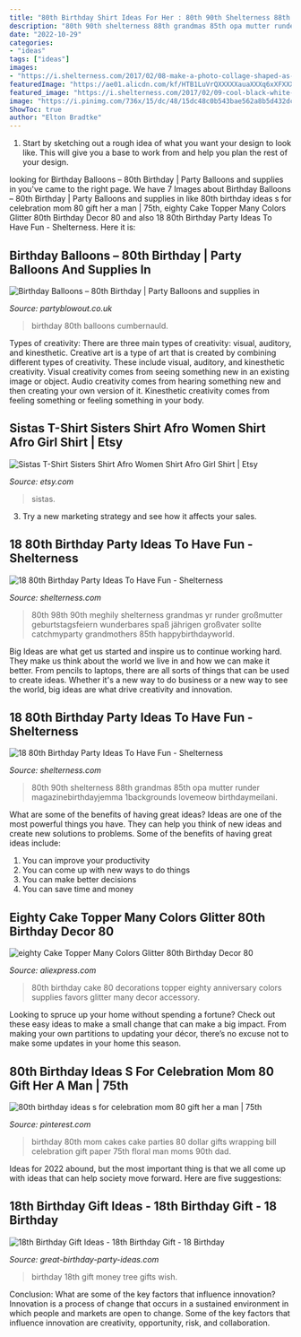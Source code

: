 ```yaml
---
title: "80th Birthday Shirt Ideas For Her : 80th 90th Shelterness 88th Grandmas 85th Opa Mutter Runder Magazinebirthdayjemma 1backgrounds Lovemeow Birthdaymeilani"
description: "80th 90th shelterness 88th grandmas 85th opa mutter runder magazinebirthdayjemma 1backgrounds lovemeow birthdaymeilani"
date: "2022-10-29"
categories:
- "ideas"
tags: ["ideas"]
images:
- "https://i.shelterness.com/2017/02/08-make-a-photo-collage-shaped-as-80.jpg"
featuredImage: "https://ae01.alicdn.com/kf/HTB1LuVrQXXXXXauaXXXq6xXFXXXV/eighty-Cake-Topper-Many-Colors-Glitter-80th-Birthday-Decor-80-Anniversary-Party-Favors-Decorations-Supplies-Cake.jpg"
featured_image: "https://i.shelterness.com/2017/02/09-cool-black-white-and-yellow-chevron-dessert-table-decor.jpg"
image: "https://i.pinimg.com/736x/15/dc/48/15dc48c0b543bae562a8b5d432dcf77f.jpg"
ShowToc: true
author: "Elton Bradtke"
---
```



1. Start by sketching out a rough idea of what you want your design to look like. This will give you a base to work from and help you plan the rest of your design.

	

		
looking for Birthday Balloons – 80th Birthday | Party Balloons and supplies in you've came to the right page. We have 7 Images about Birthday Balloons – 80th Birthday | Party Balloons and supplies in like 80th birthday ideas s for celebration mom 80 gift her a man | 75th, eighty Cake Topper Many Colors Glitter 80th Birthday Decor 80 and also 18 80th Birthday Party Ideas To Have Fun - Shelterness. Here it is:
		
    
## Birthday Balloons – 80th Birthday | Party Balloons And Supplies In

<img loading=lazy src="http://www.partyblowout.co.uk/wp-content/gallery/80th-birthday-1/2016-06-11-17.52.57-1.jpg" onerror="this.onerror=null;this.src='https://tse3.mm.bing.net/th?id=OIP.2XH-E9yEJnJ4DpYh7koEaAAAAA&amp;pid=15.1';" alt="Birthday Balloons – 80th Birthday | Party Balloons and supplies in">

_Source: partyblowout.co.uk_

>birthday 80th balloons cumbernauld. 

	

Types of creativity: There are three main types of creativity: visual, auditory, and kinesthetic.
Creative art is a type of art that is created by combining different types of creativity. These include visual, auditory, and kinesthetic creativity. Visual creativity comes from seeing something new in an existing image or object. Audio creativity comes from hearing something new and then creating your own version of it. Kinesthetic creativity comes from feeling something or feeling something in your body.

    
## Sistas T-Shirt Sisters Shirt Afro Women Shirt Afro Girl Shirt | Etsy

<img loading=lazy src="https://i.etsystatic.com/26054411/r/il/670e14/3074406724/il_fullxfull.3074406724_lisl.jpg" onerror="this.onerror=null;this.src='https://tse1.mm.bing.net/th?id=OIP.nOVZi3p26GlC-zBzzpPbfAHaE8&amp;pid=15.1';" alt="Sistas T-Shirt Sisters Shirt Afro Women Shirt Afro Girl Shirt | Etsy">

_Source: etsy.com_

>sistas. 

	

3. Try a new marketing strategy and see how it affects your sales.

    
## 18 80th Birthday Party Ideas To Have Fun - Shelterness

<img loading=lazy src="https://i.shelterness.com/2017/02/09-cool-black-white-and-yellow-chevron-dessert-table-decor.jpg" onerror="this.onerror=null;this.src='https://tse2.mm.bing.net/th?id=OIP.vEmuYWyD1HisxW1NwGdofQHaFu&amp;pid=15.1';" alt="18 80th Birthday Party Ideas To Have Fun - Shelterness">

_Source: shelterness.com_

>80th 98th 90th meghily shelterness grandmas yr runder großmutter geburtstagsfeiern wunderbares spaß jährigen großvater sollte catchmyparty grandmothers 85th happybirthdayworld. 

	

Big Ideas are what get us started and inspire us to continue working hard. They make us think about the world we live in and how we can make it better. From pencils to laptops, there are all sorts of things that can be used to create ideas. Whether it's a new way to do business or a new way to see the world, big ideas are what drive creativity and innovation.

    
## 18 80th Birthday Party Ideas To Have Fun - Shelterness

<img loading=lazy src="https://i.shelterness.com/2017/02/08-make-a-photo-collage-shaped-as-80.jpg" onerror="this.onerror=null;this.src='https://tse2.mm.bing.net/th?id=OIP.Jnh6anFpANNXCRsWeo0JsQHaFj&amp;pid=15.1';" alt="18 80th Birthday Party Ideas To Have Fun - Shelterness">

_Source: shelterness.com_

>80th 90th shelterness 88th grandmas 85th opa mutter runder magazinebirthdayjemma 1backgrounds lovemeow birthdaymeilani. 

	

What are some of the benefits of having great ideas?
Ideas are one of the most powerful things you have. They can help you think of new ideas and create new solutions to problems. Some of the benefits of having great ideas include: 
1. You can improve your productivity
2. You can come up with new ways to do things
3. You can make better decisions
4. You can save time and money

    
## Eighty Cake Topper Many Colors Glitter 80th Birthday Decor 80

<img loading=lazy src="https://ae01.alicdn.com/kf/HTB1LuVrQXXXXXauaXXXq6xXFXXXV/eighty-Cake-Topper-Many-Colors-Glitter-80th-Birthday-Decor-80-Anniversary-Party-Favors-Decorations-Supplies-Cake.jpg" onerror="this.onerror=null;this.src='https://tse2.mm.bing.net/th?id=OIP.lPGnpbSi_GJ8_TKrL7x5AwHaHa&amp;pid=15.1';" alt="eighty Cake Topper Many Colors Glitter 80th Birthday Decor 80">

_Source: aliexpress.com_

>80th birthday cake 80 decorations topper eighty anniversary colors supplies favors glitter many decor accessory. 

	

Looking to spruce up your home without spending a fortune? Check out these easy ideas to make a small change that can make a big impact. From making your own partitions to updating your décor, there’s no excuse not to make some updates in your home this season.

    
## 80th Birthday Ideas S For Celebration Mom 80 Gift Her A Man | 75th

<img loading=lazy src="https://i.pinimg.com/736x/15/dc/48/15dc48c0b543bae562a8b5d432dcf77f.jpg" onerror="this.onerror=null;this.src='https://tse2.mm.bing.net/th?id=OIP.VTqj04w7WVhKfzRG0eKp8wHaJ3&amp;pid=15.1';" alt="80th birthday ideas s for celebration mom 80 gift her a man | 75th">

_Source: pinterest.com_

>birthday 80th mom cakes cake parties 80 dollar gifts wrapping bill celebration gift paper 75th floral man moms 90th dad. 

	

Ideas for 2022 abound, but the most important thing is that we all come up with ideas that can help society move forward. Here are five suggestions: 

    
## 18th Birthday Gift Ideas - 18th Birthday Gift - 18 Birthday

<img loading=lazy src="https://www.great-birthday-party-ideas.com/images/money-tree.jpg" onerror="this.onerror=null;this.src='https://tse1.mm.bing.net/th?id=OIP.d3MR3-1Ouni3Dxct4yc29QHaOR&amp;pid=15.1';" alt="18th Birthday Gift Ideas - 18th Birthday Gift - 18 Birthday">

_Source: great-birthday-party-ideas.com_

>birthday 18th gift money tree gifts wish. 

	

Conclusion: What are some of the key factors that influence innovation?
Innovation is a process of change that occurs in a sustained environment in which people and markets are open to change. Some of the key factors that influence innovation are creativity, opportunity, risk, and collaboration.

